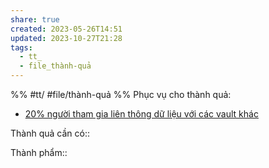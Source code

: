 ```yaml
---
share: true
created: 2023-05-26T14:51
updated: 2023-10-27T21:28
tags:
  - tt_
  - file_thành-quả
---
```


%%
#tt/
#file/thành-quả
%%
Phục vụ cho thành quả:
- [20% người tham gia liên thông dữ liệu với các vault khác](./20%25%20ng%C6%B0%E1%BB%9Di%20tham%20gia%20li%C3%AAn%20th%C3%B4ng%20d%E1%BB%AF%20li%E1%BB%87u%20v%E1%BB%9Bi%20c%C3%A1c%20vault%20kh%C3%A1c.md)

Thành quả cần có:: 

Thành phẩm::
